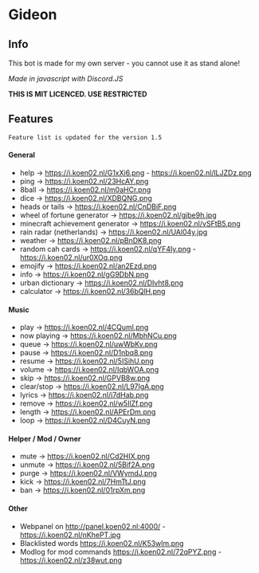 # Gideon
## Info
This bot is made for my own server - you cannot use it as stand alone!

*Made in javascript with Discord.JS*

**THIS IS MIT LICENCED. USE RESTRICTED**

## Features
```
Feature list is updated for the version 1.5
```
#### General
* help -> https://i.koen02.nl/G1xXi6.png - https://i.koen02.nl/lLJZDz.png
* ping -> https://i.koen02.nl/23HcAY.png
* 8ball -> https://i.koen02.nl/m0aHCr.png
* dice -> https://i.koen02.nl/XDBQNG.png
* heads or tails -> https://i.koen02.nl/CnDBiF.png
* wheel of fortune generator -> https://i.koen02.nl/gjbe9h.jpg
* minecraft achievement generator -> https://i.koen02.nl/vSFtB5.png
* rain radar (netherlands) -> https://i.koen02.nl/UAl04y.jpg
* weather -> https://i.koen02.nl/pBnDK8.png
* random cah cards -> https://i.koen02.nl/qYF4Iy.png - https://i.koen02.nl/ur0XOq.png
* emojify -> https://i.koen02.nl/an2Ezd.png
* info -> https://i.koen02.nl/gG9DbN.png
* urban dictionary -> https://i.koen02.nl/DIvht8.png
* calculator -> https://i.koen02.nl/36bQlH.png

#### Music
* play -> https://i.koen02.nl/4CQuml.png
* now playing -> https://i.koen02.nl/MbhNCu.png
* queue -> https://i.koen02.nl/uwWbKv.png
* pause -> https://i.koen02.nl/D1nbq8.png
* resume -> https://i.koen02.nl/5ISihU.png
* volume -> https://i.koen02.nl/IqbWOA.png
* skip -> https://i.koen02.nl/GPVB8w.png
* clear/stop -> https://i.koen02.nl/L97IgA.png
* lyrics -> https://i.koen02.nl/i7dHab.png
* remove -> https://i.koen02.nl/w5IlZf.png
* length -> https://i.koen02.nl/APErDm.png
* loop -> https://i.koen02.nl/D4CuyN.png

#### Helper / Mod / Owner
* mute -> https://i.koen02.nl/Cd2HIX.png
* unmute -> https://i.koen02.nl/5Bif2A.png
* purge -> https://i.koen02.nl/VWymdJ.png
* kick -> https://i.koen02.nl/7HmTtJ.png
* ban -> https://i.koen02.nl/01rpXm.png

#### Other
* Webpanel on http://panel.koen02.nl:4000/ - https://i.koen02.nl/nKhePT.jpg
* Blacklisted words https://i.koen02.nl/K53wlm.png
* Modlog for mod commands https://i.koen02.nl/72qPYZ.png - https://i.koen02.nl/z38wut.png
